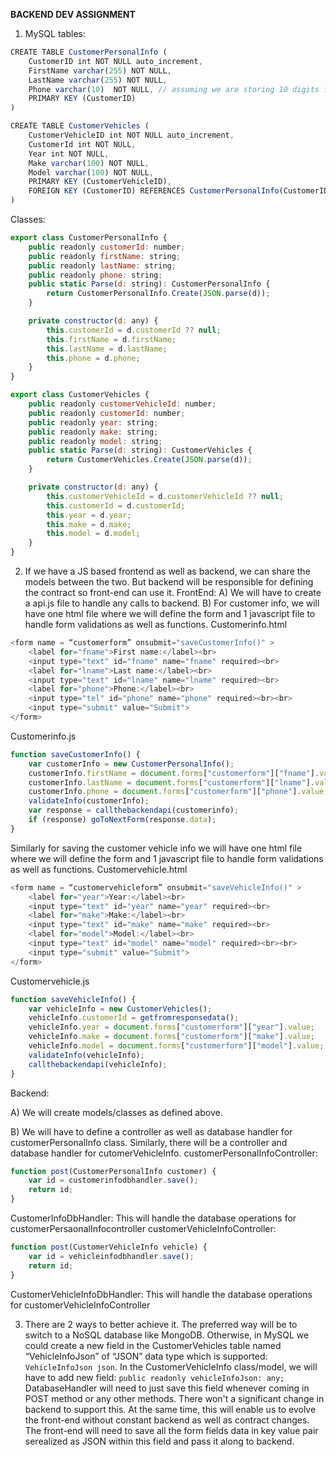 **BACKEND DEV ASSIGNMENT**

1.	MySQL tables:

```js
CREATE TABLE CustomerPersonalInfo (
	CustomerID int NOT NULL auto_increment,
	FirstName varchar(255) NOT NULL,
	LastName varchar(255) NOT NULL,
	Phone varchar(10)  NOT NULL, // assuming we are storing 10 digits for Canada only
	PRIMARY KEY (CustomerID)
)

CREATE TABLE CustomerVehicles (
	CustomerVehicleID int NOT NULL auto_increment,
	CustomerId int NOT NULL,
	Year int NOT NULL,
	Make varchar(100) NOT NULL,
	Model varchar(100) NOT NULL,
	PRIMARY KEY (CustomerVehicleID),
	FOREIGN KEY (CustomerID) REFERENCES CustomerPersonalInfo(CustomerID)
)
```

Classes:
     
```js
export class CustomerPersonalInfo {
	public readonly customerId: number;
	public readonly firstName: string;
	public readonly lastName: string;
	public readonly phone: string;
	public static Parse(d: string): CustomerPersonalInfo {
		return CustomerPersonalInfo.Create(JSON.parse(d));
	}

	private constructor(d: any) {
		this.customerId = d.customerId ?? null;
		this.firstName = d.firstName;
		this.lastName = d.lastName;
		this.phone = d.phone;
	}
}

export class CustomerVehicles {
	public readonly customerVehicleId: number;
	public readonly customerId: number;
	public readonly year: string;
	public readonly make: string;
	public readonly model: string;
	public static Parse(d: string): CustomerVehicles {
		return CustomerVehicles.Create(JSON.parse(d));
	}

	private constructor(d: any) {
		this.customerVehicleId = d.customerVehicleId ?? null;
		this.customerId = d.customerId;
		this.year = d.year;
		this.make = d.make;
		this.model = d.model;
	}
}
 ```       

2.	If we have a JS based frontend as well as backend, we can share the models between the two. But backend will be responsible for defining the contract so front-end can use it.
FrontEnd:
A)	We will have to create a api.js file to handle any calls to backend.
B)	For customer info, we will have one html file where we will define the form and 1 javascript file to handle form validations as well as functions. 
Customerinfo.html
        
```js    
<form name = “customerform” onsubmit="saveCustomerInfo()" >
	<label for="fname">First name:</label><br>
	<input type="text" id="fname" name="fname" required><br>
	<label for="lname">Last name:</label><br>
	<input type="text" id="lname" name="lname" required><br>
	<label for="phone">Phone:</label><br>
	<input type="tel" id="phone" name="phone" required><br><br>
	<input type="submit" value="Submit">
</form>
```

Customerinfo.js
        
```js 
function saveCustomerInfo() {
	var customerInfo = new CustomerPersonalInfo();
	customerInfo.firstName = document.forms["customerform"]["fname"].value;
	customerInfo.lastName = document.forms["customerform"]["lname"].value;
	customerInfo.phone = document.forms["customerform"]["phone"].value;
	validateInfo(customerInfo);
	var response = callthebackendapi(customerinfo);
	if (response) goToNextForm(response.data);
}
```

Similarly for saving the customer vehicle info we will have one html file where we will define the form and 1 javascript file to handle form               validations as well as functions. 
Customervehicle.html
        
```js
<form name = “customervehicleform” onsubmit="saveVehicleInfo()" >
	<label for="year">Year:</label><br>
	<input type="text" id="year" name="year" required><br>
	<label for="make">Make:</label><br>
	<input type="text" id="make" name="make" required><br>
	<label for="model">Model:</label><br>
	<input type="text" id="model" name="model" required><br><br>
	<input type="submit" value="Submit">
</form>
```

Customervehicle.js

```js
function saveVehicleInfo() {
	var vehicleInfo = new CustomerVehicles();
	vehicleInfo.customerId = getfromresponsedata();
	vehicleInfo.year = document.forms["customerform"]["year"].value;
	vehicleInfo.make = document.forms["customerform"]["make"].value;
	vehicleInfo.model = document.forms["customerform"]["model"].value;
	validateInfo(vehicleInfo);
	callthebackendapi(vehicleInfo);
}
```
        
Backend:

A)	We will create models/classes as defined above.

B)  We will have to define a controller as well as database handler for customerPersonalInfo class. Similarly, there will be a controller and database         handler for cutomerVehicleInfo.
customerPersonalInfoController:
          
```js
function post(CustomerPersonalInfo customer) {
	var id = customerinfodbhandler.save();
	return id;
}
```

CustomerInfoDbHandler: This will handle the database operations for customerPersaonalInfocontroller
customerVehicleInfoController:
        
```js
function post(CustomerVehicleInfo vehicle) {
	var id = vehicleinfodbhandler.save();
	return id;
}
```

CustomerVehicleInfoDbHandler: This will handle the database operations for customerVehicleInfoController


3.	There are 2 ways to better achieve it. The preferred way will be to switch to a NoSQL database like MongoDB. Otherwise, in MySQL we could create a new field in the CustomerVehicles table named “VehicleInfoJson” of “JSON” data type which is supported: `VehicleInfoJson json`.
In the CustomerVehicleInfo class/model, we will have to add new field: `public readonly vehicleInfoJson: any;`
DatabaseHandler will need to just save this field whenever coming in POST method or any other methods.
There won't a significant change in backend to support this. At the same time, this will enable us to evolve the front-end without constant backend as well as contract changes.
The front-end will need to save all the form fields data in key value pair serealized as JSON within this field and pass it along to backend. 


